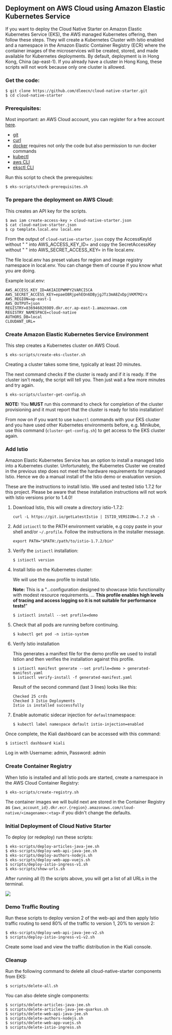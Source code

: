 ## Deployment on AWS Cloud using Amazon Elastic Kubernetes Service

If you want to deploy the Cloud Native Starter on Amazon Elastic Kubernetes Service (EKS), the AWS managed Kubernetes offering, then follow these steps. They will create a Kubernetes Cluster with Istio enabled and a namespace in the Amazon Elastic Container Registry (ECR) where the container images of the microservices will be created, stored, and made available for Kubernetes deployments. By default, deployment is in Hong Kong, China (ap-east-1). If you already have a cluster in Hong Kong, these scripts will not work because only one cluster is allowed. 

### Get the code:

```
$ git clone https://github.com/dleecn/cloud-native-starter.git
$ cd cloud-native-starter
```
### Prerequisites:
Most important: an AWS Cloud account, you can register for a free account [here](https://portal.aws.amazon.com/billing/signup#/start).

* [git](https://git-scm.com/book/en/v2/Getting-Started-Installing-Git) 
* [curl](https://curl.haxx.se/download.html)
* [docker](https://docs.docker.com/install/) requires not only the code but also permission to run docker commands
* [kubectl](https://kubernetes.io/docs/tasks/tools/install-kubectl/)
* [aws CLI](https://aws.amazon.com/cli/)
* [eksctl CLI](https://eksctl.io/)

Run this script to check the prerequisites:

```
$ eks-scripts/check-prerequisites.sh
```

### To prepare the deployment on AWS Cloud:

This creates an API key for the scripts.

```
$ aws iam create-access-key > cloud-native-starter.json
$ cat cloud-native-starter.json
$ cp template.local.env local.env 
```

From the output of `cloud-native-starter.json` copy the AccessKeyId without " " into AWS_ACCESS_KEY_ID= and copy the SecretAccessKey without " " into AWS_SECRET_ACCESS_KEY= in file local.env.

The file local.env has preset values for region and image registry namespace in local.env. You can change them of course if you know what you are doing.

Example local.env:

```
AWS_ACCESS_KEY_ID=AKIAIEPWMPY2VARCISCA
AWS_SECRET_ACCESS_KEY=epaeO8RjpehEOn6DByjgJTz3mA8ZvDpjVKM7M2rx
AWS_REGION=ap-east-1
AWS_OUTPUT=json
REGISTRY=836946026989.dkr.ecr.ap-east-1.amazonaws.com
REGISTRY_NAMESPACE=cloud-native
AUTHORS_DB=local
CLOUDANT_URL=
```

### Create Amazon Elastic Kubernetes Service Environment

This step creates a Kubernetes cluster on AWS Cloud. 

```
$ eks-scripts/create-eks-cluster.sh
```

Creating a cluster takes some time, typically at least 20 minutes.

The next command checks if the cluster is ready and if it is ready. If the cluster isn't ready, the script will tell you. Then just wait a few more minutes and try again.

```
$ eks-scripts/cluster-get-config.sh
```

**NOTE:** You **MUST** run this command to check for completion of the cluster provisioning and it must report that the cluster is ready for Istio installation! 

From now on if you want to use `kubectl` commands with your EKS cluster and you have used other Kubernetes environments before, e.g. Minikube, use this command (`cluster-get-config.sh`) to get access to the EKS cluster again. 

### Add Istio

Amazon Elastic Kubernetes Service has an option to install a managed Istio into a Kubernetes cluster. Unfortunately, the Kubernetes Cluster we created in the previous step does not meet the hardware requirements for managed Istio. Hence we do a manual install of the Istio demo or evaluation version.

These are the instructions to install Istio. We used and tested Istio 1.7.2 for this project. Please be aware that these installation instructions will not work with Istio versions prior to 1.4.0!


1. Download Istio, this will create a directory istio-1.7.2:

    ```
    curl -L https://git.io/getLatestIstio | ISTIO_VERSION=1.7.2 sh -
    ```

1. Add `istioctl` to the PATH environment variable, e.g copy paste in your shell and/or `~/.profile`. Follow the instructions in the installer message.


    ```
    export PATH="$PATH:/path/to/istio-1.7.2/bin"
    ```

1. Verify the `istioctl` installation:


    ```
    $ istioctl version 
    ```

1. Install Istio on the Kubernetes cluster:

    We will use the `demo` profile to install Istio. 

    **Note:** This is a "...configuration designed to showcase Istio functionality with modest resource requirements. ... **This profile enables high levels of tracing and access logging so it is not suitable for performance tests!**"

    ```
    $ istioctl install --set profile=demo
    ```


1. Check that all pods are running before continuing.
  
    ```
    $ kubectl get pod -n istio-system
    ```

1. Verify Istio installation

    This generates a manifest file for the demo profile we used to install Istion and then verifies the installation against this profile.

    ```
    $ istioctl manifest generate --set profile=demo > generated-manifest.yaml
    $ istioctl verify-install -f generated-manifest.yaml
    ```

    Result of the second command (last 3 lines) looks like this:

     ```
     Checked 25 crds
	 Checked 3 Istio Deployments
	 Istio is installed successfully
	 ```
 
1. Enable automatic sidecar injection for `default`namespace:

    ```
    $ kubectl label namespace default istio-injection=enabled
    ```

Once complete, the Kiali dashboard can be accessed with this command:

```
$ istioctl dashboard kiali
```

Log in with Username: admin, Password: admin

### Create Container Registry

When Istio is installed and all Istio pods are started, create a namespace in the AWS Cloud Container Registry:

```
$ eks-scripts/create-registry.sh
```

The container images we will build next are stored in the Container Registry as `{aws_account_id}.dkr.ecr.{region}.amazonaws.com/cloud-native/<imagename>:<tag>` if you didn't change the defaults.


### Initial Deployment of Cloud Native Starter

To deploy (or redeploy) run these scripts:

```
$ eks-scripts/deploy-articles-java-jee.sh
$ eks-scripts/deploy-web-api-java-jee.sh
$ eks-scripts/deploy-authors-nodejs.sh
$ eks-scripts/deploy-web-app-vuejs.sh
$ scripts/deploy-istio-ingress-v1.sh
$ eks-scripts/show-urls.sh
```

After running all (!) the scripts above, you will get a list of all URLs in the terminal. 

<kbd><img src="../images/EKS-urls.png" /></kbd>

### Demo Traffic Routing

Run these scripts to deploy version 2 of the web-api and then apply Istio traffic routing to send 80% of the traffic to version 1, 20% to version 2:

```
$ eks-scripts/deploy-web-api-java-jee-v2.sh
$ scripts/deploy-istio-ingress-v1-v2.sh
``` 

Create some load and view the traffic distribution in the Kiali console.

### Cleanup

Run the following command to delete all cloud-native-starter components from EKS:

```
$ scripts/delete-all.sh
```

You can also delete single components:

```
$ scripts/delete-articles-java-jee.sh
$ scripts/delete-articles-java-jee-quarkus.sh
$ scripts/delete-web-api-java-jee.sh
$ scripts/delete-authors-nodejs.sh
$ scripts/delete-web-app-vuejs.sh
$ scripts/delete-istio-ingress.sh
```


